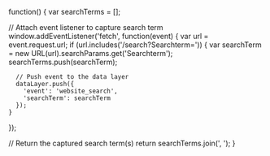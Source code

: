function() {
  var searchTerms = [];

  // Attach event listener to capture search term
  window.addEventListener('fetch', function(event) {
    var url = event.request.url;
    if (url.includes('/search?Searchterm=')) {
      var searchTerm = new URL(url).searchParams.get('Searchterm');
      searchTerms.push(searchTerm);
      
      // Push event to the data layer
      dataLayer.push({
        'event': 'website_search',
        'searchTerm': searchTerm
      });
    }
  });

  // Return the captured search term(s)
  return searchTerms.join(', ');
}




<script>
  function captureReferrerLink() {
    var xhr = new XMLHttpRequest();
    xhr.onreadystatechange = function() {
      if (xhr.readyState === 4 && xhr.status === 200) {
        var referrerLink = xhr.getResponseHeader('Referer');
        console.log('Referrer Link:', referrerLink);
        // Extract the search term from the referrer link
        var searchQuery = extractSearchTermFromReferrerLink(referrerLink);
        console.log('Search term:', searchQuery);
        // Perform any necessary actions with the captured search term
      }
    };

    // Make the request to the redirected page
    xhr.open('GET', 'URL_OF_REDIRECTED_PAGE', true);
    xhr.send();
  }

  // Helper function to extract the search term from the referrer link
  function extractSearchTermFromReferrerLink(referrerLink) {
    // Implement your logic to extract the search term from the referrer link
    // Return the extracted search term
  }

  captureReferrerLink();
</script>
